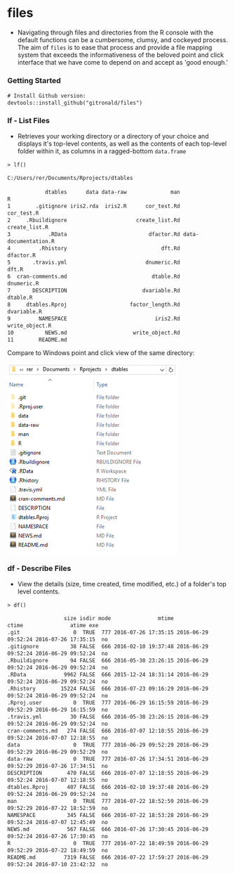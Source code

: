 # files
<!--
[![CRAN_Status_Badge](http://www.r-pkg.org/badges/version/dtables)](http://cran.r-project.org/package=dtables)
[![CRAN_Downloads_Badge](http://cranlogs.r-pkg.org/badges/grand-total/dtables)](http://cranlogs.r-pkg.org/badges/grand-total/dtables)
[![Build Status](https://travis-ci.org/gitronald/dtables.svg?branch=master)](https://travis-ci.org/gitronald/dtables)
-->
* Navigating through files and directories from the R console with the default functions can be a cumbersome, clumsy, and cockeyed process. The aim of `files` is to ease that process and provide a file mapping system that exceeds the informativeness of the beloved  point and click interface that we have come to depend on and accept as 'good enough.'


### Getting Started
<!--
``` {r}
# Install CRAN version:
install.packages("files")
```
-->
```
# Install Github version:
devtools::install_github("gitronald/files")

```

### lf - List Files
* Retrieves your working directory or a directory of your choice and displays it's top-level contents, as well as the contents of each top-level folder within it, as columns in a ragged-bottom `data.frame`

``` {r}
> lf()
```
```
C:/Users/rer/Documents/Rprojects/dtables 

            dtables      data data-raw              man                    R
1        .gitignore iris2.rda  iris2.R      cor_test.Rd           cor_test.R
2     .Rbuildignore                      create_list.Rd        create_list.R
3            .RData                          dfactor.Rd data-documentation.R
4         .Rhistory                              dft.Rd            dfactor.R
5       .travis.yml                         dnumeric.Rd                dft.R
6  cran-comments.md                           dtable.Rd           dnumeric.R
7       DESCRIPTION                        dvariable.Rd             dtable.R
8     dtables.Rproj                    factor_length.Rd          dvariable.R
9         NAMESPACE                            iris2.Rd       write_object.R
10          NEWS.md                     write_object.Rd                     
11        README.md 
```

Compare to Windows point and click view of the same directory:

![](img/directory.png)


### df - Describe Files

- View the details (size, time created, time modified, etc.) of a folder's top level contents.



``` {r}
> df()
```
```
                  size isdir mode               mtime               ctime               atime exe
.git                 0  TRUE  777 2016-07-26 17:35:15 2016-06-29 09:52:24 2016-07-26 17:35:15  no
.gitignore          38 FALSE  666 2016-02-10 19:37:48 2016-06-29 09:52:24 2016-06-29 09:52:24  no
.Rbuildignore       94 FALSE  666 2016-05-30 23:26:15 2016-06-29 09:52:24 2016-06-29 09:52:24  no
.RData            9962 FALSE  666 2015-12-24 18:31:14 2016-06-29 09:52:24 2016-06-29 09:52:24  no
.Rhistory        15224 FALSE  666 2016-07-23 09:16:29 2016-06-29 09:52:24 2016-06-29 09:52:24  no
.Rproj.user          0  TRUE  777 2016-06-29 16:15:59 2016-06-29 09:52:29 2016-06-29 16:15:59  no
.travis.yml         30 FALSE  666 2016-05-30 23:26:15 2016-06-29 09:52:24 2016-06-29 09:52:24  no
cran-comments.md   274 FALSE  666 2016-07-07 12:18:55 2016-06-29 09:52:24 2016-07-07 12:18:55  no
data                 0  TRUE  777 2016-06-29 09:52:29 2016-06-29 09:52:29 2016-06-29 09:52:29  no
data-raw             0  TRUE  777 2016-07-26 17:34:51 2016-06-29 09:52:29 2016-07-26 17:34:51  no
DESCRIPTION        470 FALSE  666 2016-07-07 12:18:55 2016-06-29 09:52:24 2016-07-07 12:18:55  no
dtables.Rproj      407 FALSE  666 2016-02-10 19:37:48 2016-06-29 09:52:24 2016-06-29 09:52:24  no
man                  0  TRUE  777 2016-07-22 18:52:59 2016-06-29 09:52:29 2016-07-22 18:52:59  no
NAMESPACE          345 FALSE  666 2016-07-22 18:53:28 2016-06-29 09:52:24 2016-07-07 12:45:49  no
NEWS.md            567 FALSE  666 2016-07-26 17:30:45 2016-06-29 09:52:24 2016-07-26 17:30:45  no
R                    0  TRUE  777 2016-07-22 18:49:59 2016-06-29 09:52:29 2016-07-22 18:49:59  no
README.md         7319 FALSE  666 2016-07-22 17:59:27 2016-06-29 09:52:24 2016-07-10 23:42:32  no
```

